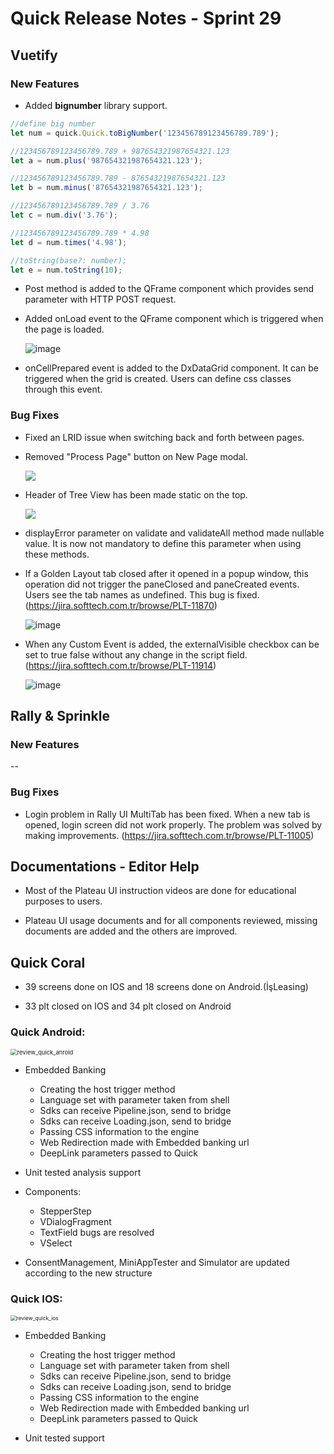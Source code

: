 # Quick Release Notes - Sprint 29

## Vuetify 

### New Features


- Added **bignumber** library support.
```js
//define big number
let num = quick.Quick.toBigNumber('123456789123456789.789');

//123456789123456789.789 + 987654321987654321.123
let a = num.plus('987654321987654321.123');

//123456789123456789.789 - 87654321987654321.123
let b = num.minus('87654321987654321.123');

//123456789123456789.789 / 3.76
let c = num.div('3.76');

//123456789123456789.789 * 4.98
let d = num.times('4.98');

//toString(base?: number);
let e = num.toString(10);
```

- Post method is added to the QFrame component which provides send parameter with HTTP POST request.

- Added onLoad event to the QFrame component which is triggered when the page is loaded.  

  ![image](https://cdn.softtech.com.tr/ngsp-quick/nemo/dev/mdImages/releaseNotes/qframe_onload_added.gif)
  

- onCellPrepared event is added to the DxDataGrid component. It can be triggered when the grid is created. Users can define css classes through this event. 
  
  
### Bug Fixes

- Fixed an LRID issue when switching back and forth between pages.

- Removed "Process Page" button on New Page modal.

  ![](https://cdn.softtech.com.tr/ngsp-quick/nemo/dev/mdImages/releaseNotes/ProcessPageButton.png)

- Header of Tree View has been made static on the top.

  ![](https://cdn.softtech.com.tr/ngsp-quick/nemo/dev/mdImages/releaseNotes/treeViewHeader.gif)
  
- displayError parameter on validate and validateAll method made nullable value. It is now not mandatory to define this parameter when using these methods. 


- If a Golden Layout tab closed after it opened in a popup window, this operation did not trigger the paneClosed and paneCreated events. Users see the tab names as undefined. This bug is fixed. (https://jira.softtech.com.tr/browse/PLT-11870)  

  ![image](https://cdn.softtech.com.tr/ngsp-quick/nemo/dev/mdImages/releaseNotes/goldenlayout_popup.gif)


- When any Custom Event is added, the externalVisible checkbox can be set to true false without any change in the script field. (https://jira.softtech.com.tr/browse/PLT-11914)  

  ![image](https://cdn.softtech.com.tr/ngsp-quick/nemo/dev/mdImages/releaseNotes/externalVisible.gif)

  
  
## Rally & Sprinkle

### New Features

 --

### Bug Fixes

- Login problem in Rally UI MultiTab has been fixed. When a new tab is opened, login screen did not work properly. The problem was solved by making improvements. (https://jira.softtech.com.tr/browse/PLT-11005)


## Documentations - Editor Help 

- Most of the Plateau UI instruction videos are done for educational purposes to users.

- Plateau UI usage documents and for all components reviewed, missing documents are added and the others are improved.


## Quick Coral

- 39 screens done on IOS and 18 screens done on Android.(İşLeasing)

- 33 plt closed on IOS and 34 plt closed on Android

### Quick Android:

  <img src="https://cdn.softtech.com.tr/ngsp-quick/nemo/dev/mdImages/releaseNotes/review_quick_anroid.gif" alt="review_quick_anroid" style="zoom: 67%;" />

- Embedded Banking 

  - Creating the host trigger method
  - Language set with parameter taken from shell
  - Sdks can receive Pipeline.json, send to bridge
  -  Sdks can receive Loading.json, send to bridge
  - Passing CSS information to the engine
  - Web Redirection made with Embedded banking url
  - DeepLink parameters passed to Quick

- Unit tested analysis support

- Components:

  - StepperStep
  -  VDialogFragment
  -  TextField bugs are resolved
  - VSelect

- ConsentManagement, MiniAppTester and Simulator are updated according to the new structure




### Quick IOS:

  <img src="https://cdn.softtech.com.tr/ngsp-quick/nemo/dev/mdImages/releaseNotes/review_quick_coral_ios.gif" alt="review_quick_ios" style="zoom: 60%;" /> 

- Embedded Banking 

  - Creating the host trigger method
  - Language set with parameter taken from shell
  - Sdks can receive Pipeline.json, send to bridge
  -  Sdks can receive Loading.json, send to bridge
  - Passing CSS information to the engine
  - Web Redirection made with Embedded banking url
  - DeepLink parameters passed to Quick

- Unit tested support